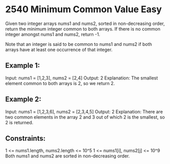 # 2540 Minimum Common Value Easy

Given two integer arrays nums1 and nums2, sorted in non-decreasing order, return the minimum integer common to both arrays. If there is no common integer amongst nums1 and nums2, return -1.

Note that an integer is said to be common to nums1 and nums2 if both arrays have at least one occurrence of that integer.

## Example 1:


   Input: nums1 = [1,2,3], nums2 = [2,4]
   Output: 2
   Explanation: The smallest element common to both arrays is 2, so we return 2.

## Example 2:


   Input: nums1 = [1,2,3,6], nums2 = [2,3,4,5]
   Output: 2
   Explanation: There are two common elements in the array 2 and 3 out of which 2 is the smallest, so 2 is returned.

## Constraints:


   1 <= nums1.length, nums2.length <= 10^5
   1 <= nums1[i], nums2[j] <= 10^9
   Both nums1 and nums2 are sorted in non-decreasing order.
